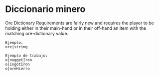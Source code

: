 # Diccionario minero

Ore Dictionary Requirements are fairly new and requires the player to be holding either in their main-hand or in their off-hand an item with the matching ore-dictionary value.

    Ejemplo:
    ore|string
    
    Ejemplo de trabajo:
    o|nuggetIron
    o|ingotIron
    o|oreHierro